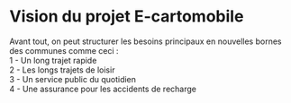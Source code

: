 # Vision du projet E-cartomobile

Avant tout, on peut structurer les besoins principaux en nouvelles bornes des communes comme ceci :  
1 - Un long trajet rapide   
2 - Les longs trajets de loisir  
3 - Un service public du quotidien  
4 - Une assurance pour les accidents de recharge  
